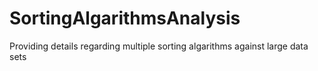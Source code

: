 # SortingAlgarithmsAnalysis
Providing details regarding multiple sorting algarithms against large data sets
